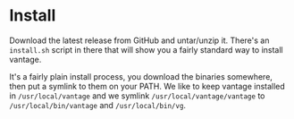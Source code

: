 # Install

Download the latest release from GitHub and untar/unzip it. There's an `install.sh` script in there that will show you a
fairly standard way to install vantage.

It's a fairly plain install process, you download the binaries somewhere, then put a symlink to them on your PATH. We 
like to keep vantage installed in `/usr/local/vantage` and we symlink `/usr/local/vantage/vantage` to 
`/usr/local/bin/vantage` and `/usr/local/bin/vg`.

